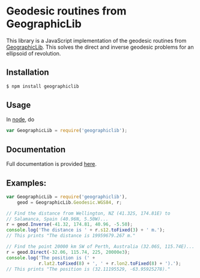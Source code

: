 # Geodesic routines from GeographicLib

This library is a JavaScript implementation of the geodesic routines
from [GeographicLib](http://geographiclib.sf.net).  This solves the
direct and inverse geodesic problems for an ellipsoid of revolution.

## Installation

```bash
$ npm install geographiclib
```

## Usage

In [node](https://nodejs.org), do
```javascript
var GeographicLib = require('geographiclib');
```

## Documentation

Full documentation is provided
[here](http://geographiclib.sourceforge.net/1.45/js/).

## Examples:

```javascript
var GeographicLib = require('geographiclib'),
    geod = GeographicLib.Geodesic.WGS84, r;

// Find the distance from Wellington, NZ (41.32S, 174.81E) to
// Salamanca, Spain (40.96N, 5.50W)...
r = geod.Inverse(-41.32, 174.81, 40.96, -5.50);
console.log('The distance is ' + r.s12.toFixed(3) + ' m.');
// This prints "The distance is 19959679.267 m."

// Find the point 20000 km SW of Perth, Australia (32.06S, 115.74E)...
r = geod.Direct(-32.06, 115.74, 225, 20000e3);
console.log('The position is (' +
            r.lat2.toFixed(8) + ', ' + r.lon2.toFixed(8) + ').');
// This prints "The position is (32.11195529, -63.95925278)."
```
